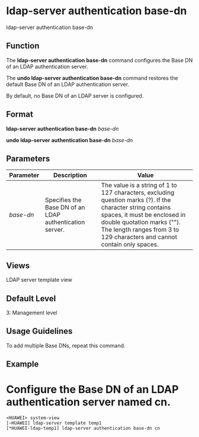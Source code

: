 ldap-server authentication base-dn
==================================

ldap-server authentication base-dn

Function
--------

The **ldap-server authentication base-dn** command configures the Base DN of an LDAP authentication server.

The **undo ldap-server authentication base-dn** command restores the default Base DN of an LDAP authentication server.

By default, no Base DN of an LDAP server is configured.



Format
------

**ldap-server authentication base-dn** *base-dn*

**undo ldap-server authentication base-dn** *base-dn*



Parameters
----------

| Parameter | Description | Value |
| --- | --- | --- |
| *base-dn* | Specifies the Base DN of an LDAP authentication server. | The value is a string of 1 to 127 characters, excluding question marks (?). If the character string contains spaces, it must be enclosed in double quotation marks (""). The length ranges from 3 to 129 characters and cannot contain only spaces. |




Views
-----

LDAP server template view



Default Level
-------------

3: Management level



Usage Guidelines
----------------

To add multiple Base DNs, repeat this command.



Example
-------

# Configure the Base DN of an LDAP authentication server named cn.
```
<HUAWEI> system-view
[~HUAWEI] ldap-server template temp1
[*HUAWEI-ldap-temp1] ldap-server authentication base-dn cn

```